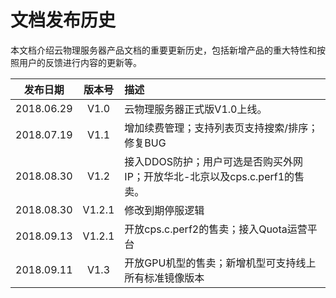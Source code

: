 # 文档发布历史

本文档介绍云物理服务器产品文档的重要更新历史，包括新增产品的重大特性和按照用户的反馈进行内容的更新等。

|**发布日期**|**版本号**|**描述**|
|:--:|:--:|:--|
|2018.06.29|V1.0|云物理服务器正式版V1.0上线。|
|2018.07.19|V1.1|增加续费管理；支持列表页支持搜索/排序；修复BUG|
|2018.08.30|V1.2|接入DDOS防护；用户可选是否购买外网IP；开放华北-北京以及cps.c.perf1的售卖。|
|2018.08.30|V1.2.1|修改到期停服逻辑|
|2018.09.13|V1.2.1|开放cps.c.perf2的售卖；接入Quota运营平台|
|2018.09.11|V1.3|开放GPU机型的售卖；新增机型可支持线上所有标准镜像版本|
